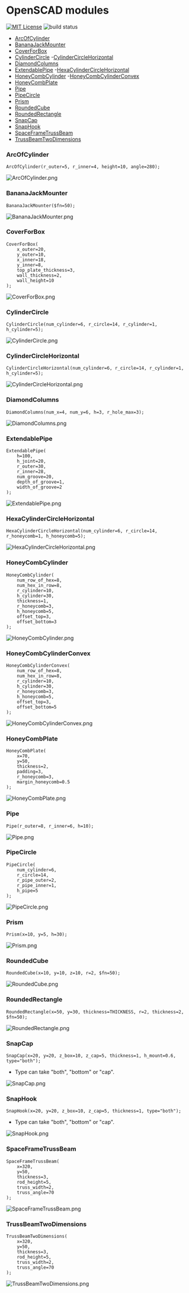 # OpenSCAD modules

[![MIT License](http://img.shields.io/badge/license-MIT-blue.svg?style=flat)](https://github.com/Drunkar/openscad_modules/blob/master/LICENSE.txt)
![build status](https://circleci.com/gh/Drunkar/openscad_modules.svg?style=shield&circle-token=479a14ac21de4b994b8f90dee2d97d85964884c1)


<!-- TOC depthFrom:2 depthTo:3 withLinks:1 updateOnSave:0 orderedList:0 -->

- [ArcOfCylinder](#arcofcylinder)
- [BananaJackMounter](#bananajackmounter)
- [CoverForBox](#coverforbox)
- [CylinderCircle](#cylindercircle)
-[CylinderCircleHorizontal](#cylindercirclehorizonta)
- [DiamondColumns](#diamondcolumns)
- [ExtendablePipe](#extendablepipe)
-[HexaCylinderCircleHorizontal](#hexacylindercirclehrizontal)
- [HoneyCombCylinder](#honeycombcylinder)
-[HoneyCombCylinderConvex](#honeycombcylinderconvex)
- [HoneyCombPlate](#honeycombplate)
- [Pipe](#pipe)
- [PipeCircle](#pipecircle)
- [Prism](#prism)
- [RoundedCube](#roundedcube)
- [RoundedRectangle](#roundedrectangle)
- [SnapCap](#snapcap)
- [SnapHook](#snaphook)
- [SpaceFrameTrussBeam](#spaceframetrussbeam)
- [TrussBeamTwoDimensions](#trussbeamtwodimensions)

<!-- /TOC -->


### ArcOfCylinder

```
ArcOfCylinder(r_outer=5, r_inner=4, height=10, angle=280);
```

![ArcOfCylinder.png](https://github.com/Drunkar/openscad_modules/blob/images/ArcOfCylinder.png)


### BananaJackMounter

```
BananaJackMounter($fn=50);
```

![BananaJackMounter.png](https://github.com/Drunkar/openscad_modules/blob/images/BananaJackMounter.png)


### CoverForBox

```
CoverForBox(
    x_outer=20,
    y_outer=10,
    x_inner=18,
    y_inner=8,
    top_plate_thickness=3,
    wall_thickness=2,
    wall_height=10
);
```

![CoverForBox.png](https://github.com/Drunkar/openscad_modules/blob/images/CoverForBox.png)


### CylinderCircle

```
CylinderCircle(num_cylinder=6, r_circle=14, r_cylinder=1, h_cylinder=5);
```

![CylinderCircle.png](https://github.com/Drunkar/openscad_modules/blob/images/CylinderCircle.png)


### CylinderCircleHorizontal

```
CylinderCircleHorizontal(num_cylinder=6, r_circle=14, r_cylinder=1, h_cylinder=5);
```

![CylinderCircleHorizontal.png](https://github.com/Drunkar/openscad_modules/blob/images/CylinderCircleHorizontal.png)


### DiamondColumns

```
DiamondColumns(num_x=4, num_y=6, h=3, r_hole_max=3);
```

![DiamondColumns.png](https://github.com/Drunkar/openscad_modules/blob/images/DiamondColumns.png)


### ExtendablePipe

```
ExtendablePipe(
    h=100,
    h_joint=20,
    r_outer=30,
    r_inner=28,
    num_groove=20,
    depth_of_groove=1,
    width_of_groove=2
);
```

![ExtendablePipe.png](https://github.com/Drunkar/openscad_modules/blob/images/ExtendablePipe.png)


### HexaCylinderCircleHorizontal

```
HexaCylinderCircleHorizontal(num_cylinder=6, r_circle=14, r_honeycomb=1, h_honeycomb=5);
```

![HexaCylinderCircleHorizontal.png](https://github.com/Drunkar/openscad_modules/blob/images/HexaCylinderCircleHorizontal.png)


### HoneyCombCylinder

```
HoneyCombCylinder(
    num_row_of_hex=8,
    num_hex_in_row=8,
    r_cylinder=10,
    h_cylinder=30,
    thickness=1,
    r_honeycomb=3,
    h_honeycomb=5,
    offset_top=3,
    offset_bottom=3
);
```

![HoneyCombCylinder.png](https://github.com/Drunkar/openscad_modules/blob/images/HoneyCombCylinder.png)


### HoneyCombCylinderConvex

```
HoneyCombCylinderConvex(
    num_row_of_hex=8,
    num_hex_in_row=8,
    r_cylinder=10,
    h_cylinder=30,
    r_honeycomb=3,
    h_honeycomb=5,
    offset_top=3,
    offset_bottom=5
);
```

![HoneyCombCylinderConvex.png](https://github.com/Drunkar/openscad_modules/blob/images/HoneyCombCylinderConvex.png)


### HoneyCombPlate

```
HoneyCombPlate(
    x=70,
    y=50,
    thickness=2,
    padding=3,
    r_honeycomb=3,
    margin_honeycomb=0.5
);
```

![HoneyCombPlate.png](https://github.com/Drunkar/openscad_modules/blob/images/HoneyCombPlate.png)


### Pipe

```
Pipe(r_outer=8, r_inner=6, h=10);
```

![Pipe.png](https://github.com/Drunkar/openscad_modules/blob/images/Pipe.png)


### PipeCircle

```
PipeCircle(
    num_cylinder=6,
    r_circle=14,
    r_pipe_outer=2,
    r_pipe_inner=1,
    h_pipe=5
);
```

![PipeCircle.png](https://github.com/Drunkar/openscad_modules/blob/images/PipeCircle.png)


### Prism

```
Prism(x=10, y=5, h=30);
```

![Prism.png](https://github.com/Drunkar/openscad_modules/blob/images/Prism.png)


### RoundedCube

```
RoundedCube(x=10, y=10, z=10, r=2, $fn=50);
```

![RoundedCube.png](https://github.com/Drunkar/openscad_modules/blob/images/RoundedCube.png)


### RoundedRectangle

```
RoundedRectangle(x=50, y=30, thickness=THICKNESS, r=2, thickness=2, $fn=50);
```

![RoundedRectangle.png](https://github.com/Drunkar/openscad_modules/blob/images/RoundedRectangle.png)


### SnapCap

```
SnapCap(x=20, y=20, z_box=10, z_cap=5, thickness=1, h_mount=0.6, type="both");
```

* Type can take "both", "bottom" or "cap".

![SnapCap.png](https://github.com/Drunkar/openscad_modules/blob/images/SnapCap.png)


### SnapHook

```
SnapHook(x=20, y=20, z_box=10, z_cap=5, thickness=1, type="both");
```

- Type can take "both", "bottom" or "cap".

![SnapHook.png](https://github.com/Drunkar/openscad_modules/blob/images/SnapHook.png)


### SpaceFrameTrussBeam

```
SpaceFrameTrussBeam(
    x=320,
    y=50,
    thickness=3,
    rod_height=5,
    truss_width=2,
    truss_angle=70
);
```

![SpaceFrameTrussBeam.png](https://github.com/Drunkar/openscad_modules/blob/images/SpaceFrameTrussBeam.png)


### TrussBeamTwoDimensions

```
TrussBeamTwoDimensions(
    x=320,
    y=50,
    thickness=3,
    rod_height=5,
    truss_width=2,
    truss_angle=70
);
```

![TrussBeamTwoDimensions.png](https://github.com/Drunkar/openscad_modules/blob/images/TrussBeamTwoDimensions.png)
